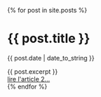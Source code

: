 ---
---

{% for post in site.posts %}
<div>

<div>
<h1>{{ post.title }}</h1>
<p><time>{{ post.date | date_to_string }}</time></p>
</div>

<div>
{{ post.excerpt }}
</div>

<div>
  <a href='lariposte/{{ post.url }}'>lire l'article 2...</a>
</div>

</div>
{% endfor %}
